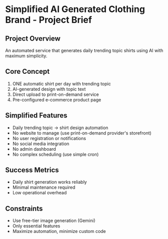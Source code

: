# Simplified AI Generated Clothing Brand - Project Brief

## Project Overview
An automated service that generates daily trending topic shirts using AI with maximum simplicity.

## Core Concept
1. ONE automatic shirt per day with trending topic
2. AI-generated design with topic text
3. Direct upload to print-on-demand service
4. Pre-configured e-commerce product page

## Simplified Features
- Daily trending topic → shirt design automation
- No website to manage (use print-on-demand provider's storefront)
- No user registration or notifications
- No social media integration
- No admin dashboard
- No complex scheduling (use simple cron)

## Success Metrics
- Daily shirt generation works reliably
- Minimal maintenance required
- Low operational overhead

## Constraints
- Use free-tier image generation (Gemini)
- Only essential features
- Maximize automation, minimize custom code